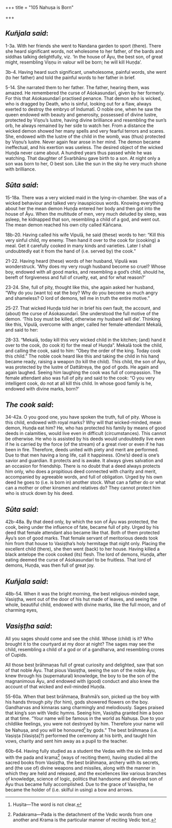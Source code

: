 +++
title = "105 Nahuṣa is Born"

+++
 

## *Kuñjala said*:

1-3a. With her friends she went to Nandana garden to sport (there). There she heard significant words, not wholesome to her father, of the bards and siddhas talking delightfully, viz. ‘In the house of Āyu, the best son, of great might, resembling Viṣṇu in valour will be born; he will kill Huṇḍa’.

3b-4. Having heard such significant, unwholesome, painful words, she went (to her father) and told the painful words to her father in brief.

5-14. She narrated them to her father. The father, hearing them, was amazed. He remembered the curse of Aśokasundarī, given by her formerly. For this that Aśokasundarī practised penance. That demon who is wicked, who is dragged by Death, who is sinful, looking out for a flaw, always exerted to destroy the embryo of Indumatī. O noble one, when he saw the queen endowed with beauty and generosity, possessed of divine lustre, protected by Viṣṇu’s lustre, having divine brilliance and resembling the sun’s orb, he always remained by her side to watch her. From a distance the wicked demon showed her many spells and very fearful terrors and scares. She, endowed with the lustre of the child in the womb, was (thus) protected by Viṣṇu’s lustre. Never again fear arose in her mind. The demon became ineffectual, and his exertion was useless. The desired object of the wicked Huṇḍa never came about. A hundred years thus passed while he was watching. That daughter of Svarbhānu gave birth to a son. At night only a son was born to her, O best son. Like the sun in the sky he very much shone with brilliance.

## *Sūta said*:

15-18a. There was a very wicked maid in the lying-in-chamber. She was of a wicked behaviour and talked very inauspicious words. Knowing everything about her the mean demon Huṇḍa entered her body and then got into the house of Āyu. When the multitude of men, very much deluded by sleep, was asleep, he kidnapped that son, resembling a child of a god, and went out. The mean demon reached his own city called Kāñcana.

18b-20. Having called his wife Vipulā, he said (these) words to her: “Kill this very sinful child, my enemy. Then hand it over to the cook for (cooking) a meal. Get it carefully cooked in many kinds and varieties. Later I shall undoubtedly eat it from the hand of (i.e. served by) the cook.”

21-22. Having heard (these) words of her husband, Vipulā was wonderstruck. ‘Why does my very rough husband become so cruel? Whose boy, endowed with all good marks, and resembling a god’s child, should he, bereft of forgiveness and full of cruelty, eat, and for what reason?’

23-24. She, full of pity, thought like this, she again asked her husband, “Why do you (want to) eat the boy? Why do you become so much angry and shameless? O lord of demons, tell me in truth the entire motive.”

25-27. That wicked Huṇḍa told her in brief his own fault, the account, and (about) the curse of Aśokasundarī. She understood the full motive of the demon. ‘This boy must be killed, otherwise my husband will die’. Thinking like this, Vipulā, overcome with anger, called her female-attendant Mekalā, and said to her:

28-33. “Mekalā, today kill this very wicked child in the kitchen; (and) hand it over to the cook, (to cook it) for the meal of Huṇḍa”. Mekalā took the child, and calling the cook, said to him: “Obey the order of the king. Today cook this child.” The noble cook heard like this and taking the child in his hand became ready, raising a weapon (to kill the child). This child, the son of Āyu, was protected by the lustre of Dattātreya, the god of gods. He again and again laughed. Seeing him laughing the cook was full of compassion. The female attendant also was full of pity and said to the cook: “O you very intelligent cook, do not at all kill this child. In whose good family is he, endowed with divine marks, born?’

## *The cook said*:

34-42a. O you good one, you have spoken the truth, full of pity. Whose is this child, endowed with royal marks? Why will that wicked-minded, mean demon, Huṇḍa eat him? He, who has protected his family by means of good deeds in calamities, would live even in difficult (circumstances). This cannot be otherwise. He who is assisted by his deeds would undoubtedly live even if he is carried by the force (of the stream) of a great river or even if he has been in fire. Therefore, deeds united with piety and merit are performed. Due to that men having a long life, call it happiness. (One’s) deed is one’s savior and guardian. It protects and is awake. It always gives salvation and an occasion for friendship. There is no doubt that a deed always protects him only, who does a propitious deed connected with charity and merit, accompanied by agreeable words, and full of obligation. Urged by his own deed he goes to (i.e. is born in) another stock. What can a father do or what can a mother or other kinsmen and relatives do? They cannot protect him who is struck down by his deed.

## *Sūta said*:

42b-48a. By that deed only, by which the son of Āyu was protected, the cook, being under the influence of fate, became full of pity. Urged by his deed that female attendant also became like that. Both of them protected Āyu’s son of good marks. That female servant of meritorious deeds took him from that house to Vasiṣṭha’s holy hermitage that night only. Placing the excellent child (there), she then went (back) to her house. Having killed a black antelope the cook cooked (its) flesh. The lord of demons, Huṇḍa, after eating deemed the curse of Aśokasundarī to be fruitless. That lord of demons, Huṇḍa, was then full of great joy.

## *Kuñjala said*:

48b-54. When it was the bright morning, the best religious-minded sage, Vasiṣṭha, went out of the door of his hut made of leaves, and seeing the whole, beautiful child, endowed with divine marks, like the full moon, and of charming eyes,

## *Vasiṣṭha said*:

All you sages should come and see the child. Whose (child) is it? Who brought it to the courtyard at my door at night? The sages may see the child, resembling a child of a god or of a gandharva, and resembling crores of Cupids.

All those best brāhmaṇas full of great curiosity and delighted, saw that son of that noble Āyu. That pious Vasiṣṭha, seeing the son of the noble Āyu, knew through his (supernatural) knowledge, the boy to be the son of the magnanimous Āyu, and endowed with (good) conduct and also knew the account of that wicked and evil-minded Huṇda.

55-60a. When that best brāhmaṇa, Brahmā’s son, picked up the boy with his hands through pity (for him), gods showered flowers on the boy. Gandharvas and kinnaras sang charmingly and melodiously. Sages praised that king’s son with Vedic hymns. Seeing him, Vasiṣṭha granted him a boon at that time. “Your name will be famous in the world as Nahuṣa. Due to your childlike feelings, you were not destroyed by him. Therefore your name will be Nahuṣa, and you will be honoured[^1] by gods.” The best brāhmaṇa (i.e. Vaṣiṣṭa [Vasiṣṭa]?) performed the ceremony at his birth, and taught him vows, charity and sent him away as a pupil to the teacher.

[^1]:  Huṣita—The word is not clear.

60b-64. Having fully studied as a student the Vedas with the six limbs and with the pada and krama[^2] (ways of reciting them), having studied all the sacred books from Vasiṣṭha, the best brāhmaṇa, archery with its secrets, and (the use of) divine weapons and missiles, along with the manner in which they are held and released, and the excellences like various branches of knowledge, science of logic, politics that handsome and devoted son of Āyu thus became fully accomplished. Due to the grace of Vasiṣṭha, he became the holder of (i.e. skilful in using) a bow and arrows.

[^2]:  Padakrama—Pada is the detachment of the Vedic words from one another and Krama is the particular manner of reciting Vedic text.




